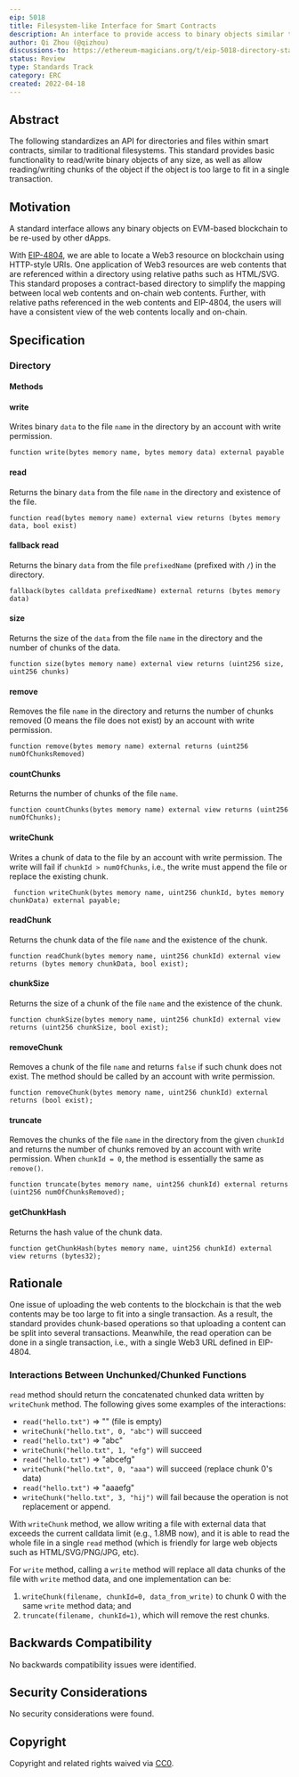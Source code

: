 ```yaml
---
eip: 5018
title: Filesystem-like Interface for Smart Contracts
description: An interface to provide access to binary objects similar to filesystems.
author: Qi Zhou (@qizhou)
discussions-to: https://ethereum-magicians.org/t/eip-5018-directory-standard/8958
status: Review
type: Standards Track
category: ERC
created: 2022-04-18
---
```



## Abstract

The following standardizes an API for directories and files within smart contracts, similar to traditional filesystems.
This standard provides basic functionality to read/write binary objects of any size, as well as allow reading/writing chunks of the object if the object is too large to fit in a single transaction.

## Motivation

A standard interface allows any binary objects on EVM-based blockchain to be re-used by other dApps.

With [EIP-4804](./eip-4804.md), we are able to locate a Web3 resource on blockchain using HTTP-style URIs. One application of Web3 resources are web contents that are referenced within a directory using relative paths such as HTML/SVG. This standard proposes a contract-based directory to simplify the mapping between local web contents and on-chain web contents. Further, with relative paths referenced in the web contents and EIP-4804, the users will have a consistent view of the web contents locally and on-chain.

## Specification

### Directory

#### Methods

#### write

Writes binary `data` to the file `name` in the directory by an account with write permission.

```
function write(bytes memory name, bytes memory data) external payable
```

#### read

Returns the binary `data` from the file `name` in the directory and existence of the file.

```
function read(bytes memory name) external view returns (bytes memory data, bool exist)
```

#### fallback read

Returns the binary `data` from the file `prefixedName` (prefixed with `/`) in the directory.

```
fallback(bytes calldata prefixedName) external returns (bytes memory data) 
```

#### size

Returns the size of the `data` from the file `name` in the directory and the number of chunks of the data.

```
function size(bytes memory name) external view returns (uint256 size, uint256 chunks)
```

#### remove

Removes the file `name` in the directory and returns the number of chunks removed (0 means the file does not exist) by an account with write permission.

```
function remove(bytes memory name) external returns (uint256 numOfChunksRemoved)
```

#### countChunks

Returns the number of chunks of the file `name`.

```
function countChunks(bytes memory name) external view returns (uint256 numOfChunks);
```

#### writeChunk

Writes a chunk of data to the file by an account with write permission. The write will fail if `chunkId > numOfChunks`, i.e., the write must append the file or replace the existing chunk.

```
 function writeChunk(bytes memory name, uint256 chunkId, bytes memory chunkData) external payable;
```

#### readChunk

Returns the chunk data of the file `name` and the existence of the chunk.

```
function readChunk(bytes memory name, uint256 chunkId) external view returns (bytes memory chunkData, bool exist);
```

#### chunkSize

Returns the size of a chunk of the file `name` and the existence of the chunk.

```
function chunkSize(bytes memory name, uint256 chunkId) external view returns (uint256 chunkSize, bool exist);
```

#### removeChunk

Removes a chunk of the file `name` and returns `false` if such chunk does not exist. The method should be called by an account with write permission.

```
function removeChunk(bytes memory name, uint256 chunkId) external returns (bool exist);
```

#### truncate

Removes the chunks of the file `name` in the directory from the given `chunkId` and returns the number of chunks removed by an account with write permission. When `chunkId = 0`, the method is essentially the same as `remove()`.

```
function truncate(bytes memory name, uint256 chunkId) external returns (uint256 numOfChunksRemoved);
```

#### getChunkHash

Returns the hash value of the chunk data.
```
function getChunkHash(bytes memory name, uint256 chunkId) external view returns (bytes32);
```

## Rationale

One issue of uploading the web contents to the blockchain is that the web contents may be too large to fit into a single transaction. As a result, the standard provides chunk-based operations so that uploading a content can be split into several transactions. Meanwhile, the read operation can be done in a single transaction, i.e., with a single Web3 URL defined in EIP-4804.

### Interactions Between Unchunked/Chunked Functions

`read` method should return the concatenated chunked data written by `writeChunk` method. The following gives some examples of the interactions:

- `read("hello.txt")` => "" (file is empty)
- `writeChunk("hello.txt", 0, "abc")` will succeed
- `read("hello.txt")` => "abc"
- `writeChunk("hello.txt", 1, "efg")` will succeed
- `read("hello.txt")` => "abcefg"
- `writeChunk("hello.txt", 0, "aaa")` will succeed (replace chunk 0's data)
- `read("hello.txt")` => "aaaefg"
- `writeChunk("hello.txt", 3, "hij")` will fail because the operation is not replacement or append.

With `writeChunk` method, we allow writing a file with external data that exceeds the current calldata limit (e.g., 1.8MB now), and it is able to read the whole file in a single `read` method (which is friendly for large web objects such as HTML/SVG/PNG/JPG, etc).

For `write` method, calling a `write` method will replace all data chunks of the file with `write` method data, and one implementation can be:
1. `writeChunk(filename, chunkId=0, data_from_write)` to chunk 0 with the same `write` method data; and
2. `truncate(filename, chunkId=1)`, which will remove the rest chunks.

## Backwards Compatibility

No backwards compatibility issues were identified.

## Security Considerations

No security considerations were found.

## Copyright

Copyright and related rights waived via [CC0](../LICENSE.md).

